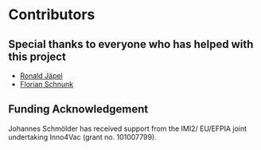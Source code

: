 # Contributors

## Special thanks to everyone who has helped with this project

* [Ronald Jäpel](https://github.com/ronald-jaepel)
* [Florian Schnunk](https://github.com/flo-schu)

## Funding Acknowledgement

Johannes Schmölder has received support from the IMI2/ EU/EFPIA joint undertaking Inno4Vac (grant no. 101007799).
